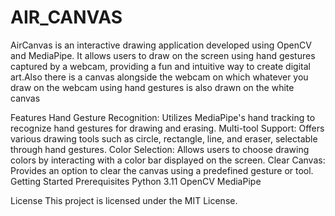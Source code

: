 # AIR_CANVAS

AirCanvas is an interactive drawing application developed using OpenCV and MediaPipe. It allows users to draw on the screen using hand gestures captured by a webcam, providing a fun and intuitive way to create digital art.Also there is a canvas alongside the webcam on which whatever you draw on the webcam using hand gestures is also drawn on the white canvas 

Features
Hand Gesture Recognition: Utilizes MediaPipe's hand tracking to recognize hand gestures for drawing and erasing.
Multi-tool Support: Offers various drawing tools such as circle, rectangle, line, and eraser, selectable through hand gestures.
Color Selection: Allows users to choose drawing colors by interacting with a color bar displayed on the screen.
Clear Canvas: Provides an option to clear the canvas using a predefined gesture or tool.
Getting Started
Prerequisites
Python 3.11
OpenCV
MediaPipe


License
This project is licensed under the MIT License.
